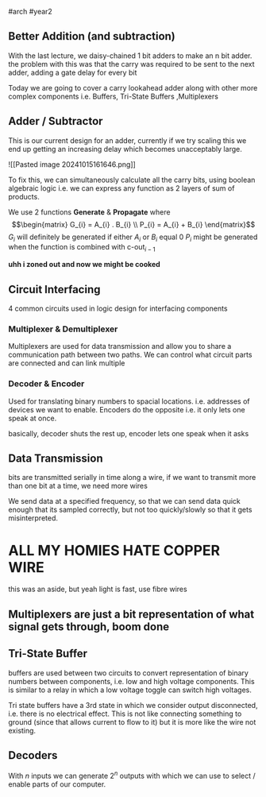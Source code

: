 #arch #year2 

## Better Addition (and subtraction)

With the last lecture, we daisy-chained 1 bit adders to make an n bit adder. the problem with this was that the carry was required to be sent to the next adder, adding a gate delay for every bit

Today we are going to cover a carry lookahead adder along with other more complex components i.e. Buffers, Tri-State Buffers ,Multiplexers


## Adder / Subtractor

This is our current design for an adder, currently if we try scaling this we end up getting an increasing delay which becomes unacceptably large.

![[Pasted image 20241015161646.png]]

To fix this, we can simultaneously calculate all the carry bits, using boolean algebraic logic i.e. we can express any function as 2 layers of sum of products.

We use 2 functions **Generate** & **Propagate** where
$$\begin{matrix}
G_{i} = A_{i} . B_{i} \\
P_{i} = A_{i} + B_{i}
\end{matrix}$$
$G_{i}$ will definitely be generated if either $A_{i} \text{ or } B_{i}$ equal $0$
$P_{i}$ might be generated when the function is combined with c-out$_{i-1}$

**uhh i zoned out and now we might be cooked**

## Circuit Interfacing

4 common circuits used in logic design for interfacing components

### Multiplexer & Demultiplexer

Multiplexers are used for data transmission and allow you to share a communication path between two paths. We can control what circuit parts are connected and can link multiple 

### Decoder & Encoder

Used for translating binary numbers to spacial locations. i.e. addresses of devices we want to enable. Encoders do the opposite i.e. it only lets one speak at once.

basically, decoder shuts the rest up, encoder lets one speak when it asks

## Data Transmission

bits are transmitted serially in time along a wire, if we want to transmit more than one bit at a time, we need more wires

We send data at a specified frequency, so that we can send data quick enough that its sampled correctly, but not too quickly/slowly so that it gets misinterpreted.

# ALL MY HOMIES HATE COPPER WIRE

this was an aside, but yeah light is fast, use fibre wires


## Multiplexers are just a bit representation of what signal gets through, boom done


## Tri-State Buffer

buffers are used between two circuits to convert representation of binary numbers between components, i.e. low and high voltage components. This is similar to a relay in which a low voltage toggle can switch high voltages.

Tri state buffers have a 3rd state in which we consider output disconnected, i.e. there is no electrical effect. This is not like connecting something to ground (since that allows current to flow to it) but it is more like the wire not existing.

## Decoders

With $n$ inputs we can generate $2^n$ outputs with which we can use to select / enable parts of our computer.